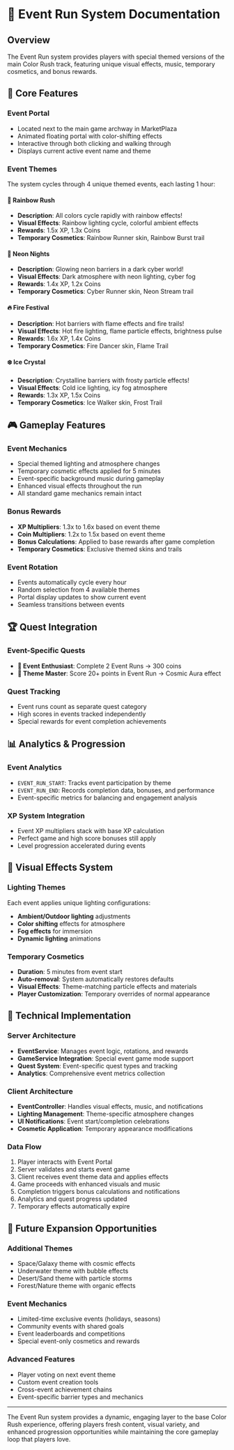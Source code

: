 # 🎪 Event Run System Documentation

## Overview
The Event Run system provides players with special themed versions of the main Color Rush track, featuring unique visual effects, music, temporary cosmetics, and bonus rewards.

## 🌟 **Core Features**

### **Event Portal**
- Located next to the main game archway in MarketPlaza
- Animated floating portal with color-shifting effects
- Interactive through both clicking and walking through
- Displays current active event name and theme

### **Event Themes**
The system cycles through 4 unique themed events, each lasting 1 hour:

#### 🌈 **Rainbow Rush**
- **Description**: All colors cycle rapidly with rainbow effects!
- **Visual Effects**: Rainbow lighting cycle, colorful ambient effects
- **Rewards**: 1.5x XP, 1.3x Coins
- **Temporary Cosmetics**: Rainbow Runner skin, Rainbow Burst trail

#### 🌃 **Neon Nights**
- **Description**: Glowing neon barriers in a dark cyber world!
- **Visual Effects**: Dark atmosphere with neon lighting, cyber fog
- **Rewards**: 1.4x XP, 1.2x Coins  
- **Temporary Cosmetics**: Cyber Runner skin, Neon Stream trail

#### 🔥 **Fire Festival**
- **Description**: Hot barriers with flame effects and fire trails!
- **Visual Effects**: Hot fire lighting, flame particle effects, brightness pulse
- **Rewards**: 1.6x XP, 1.4x Coins
- **Temporary Cosmetics**: Fire Dancer skin, Flame Trail

#### ❄️ **Ice Crystal**
- **Description**: Crystalline barriers with frosty particle effects!
- **Visual Effects**: Cold ice lighting, icy fog atmosphere
- **Rewards**: 1.3x XP, 1.5x Coins
- **Temporary Cosmetics**: Ice Walker skin, Frost Trail

## 🎮 **Gameplay Features**

### **Event Mechanics**
- Special themed lighting and atmosphere changes
- Temporary cosmetic effects applied for 5 minutes
- Event-specific background music during gameplay
- Enhanced visual effects throughout the run
- All standard game mechanics remain intact

### **Bonus Rewards**
- **XP Multipliers**: 1.3x to 1.6x based on event theme
- **Coin Multipliers**: 1.2x to 1.5x based on event theme
- **Bonus Calculations**: Applied to base rewards after game completion
- **Temporary Cosmetics**: Exclusive themed skins and trails

### **Event Rotation**
- Events automatically cycle every hour
- Random selection from 4 available themes
- Portal display updates to show current event
- Seamless transitions between events

## 🏆 **Quest Integration**

### **Event-Specific Quests**
- **🎪 Event Enthusiast**: Complete 2 Event Runs → 300 coins
- **🌟 Theme Master**: Score 20+ points in Event Run → Cosmic Aura effect

### **Quest Tracking**
- Event runs count as separate quest category
- High scores in events tracked independently
- Special rewards for event completion achievements

## 📊 **Analytics & Progression**

### **Event Analytics**
- `EVENT_RUN_START`: Tracks event participation by theme
- `EVENT_RUN_END`: Records completion data, bonuses, and performance
- Event-specific metrics for balancing and engagement analysis

### **XP System Integration**
- Event XP multipliers stack with base XP calculation
- Perfect game and high score bonuses still apply
- Level progression accelerated during events

## 🎨 **Visual Effects System**

### **Lighting Themes**
Each event applies unique lighting configurations:
- **Ambient/Outdoor lighting** adjustments
- **Color shifting** effects for atmosphere
- **Fog effects** for immersion
- **Dynamic lighting** animations

### **Temporary Cosmetics**
- **Duration**: 5 minutes from event start
- **Auto-removal**: System automatically restores defaults
- **Visual Effects**: Theme-matching particle effects and materials
- **Player Customization**: Temporary overrides of normal appearance

## 🔧 **Technical Implementation**

### **Server Architecture**
- **EventService**: Manages event logic, rotations, and rewards
- **GameService Integration**: Special event game mode support
- **Quest System**: Event-specific quest types and tracking
- **Analytics**: Comprehensive event metrics collection

### **Client Architecture**  
- **EventController**: Handles visual effects, music, and notifications
- **Lighting Management**: Theme-specific atmosphere changes
- **UI Notifications**: Event start/completion celebrations
- **Cosmetic Application**: Temporary appearance modifications

### **Data Flow**
1. Player interacts with Event Portal
2. Server validates and starts event game
3. Client receives event theme data and applies effects
4. Game proceeds with enhanced visuals and music
5. Completion triggers bonus calculations and notifications
6. Analytics and quest progress updated
7. Temporary effects automatically expire

## 🚀 **Future Expansion Opportunities**

### **Additional Themes**
- Space/Galaxy theme with cosmic effects
- Underwater theme with bubble effects  
- Desert/Sand theme with particle storms
- Forest/Nature theme with organic effects

### **Event Mechanics**
- Limited-time exclusive events (holidays, seasons)
- Community events with shared goals
- Event leaderboards and competitions
- Special event-only cosmetics and rewards

### **Advanced Features**
- Player voting on next event theme
- Custom event creation tools
- Cross-event achievement chains
- Event-specific barrier types and mechanics

---

The Event Run system provides a dynamic, engaging layer to the base Color Rush experience, offering players fresh content, visual variety, and enhanced progression opportunities while maintaining the core gameplay loop that players love.
